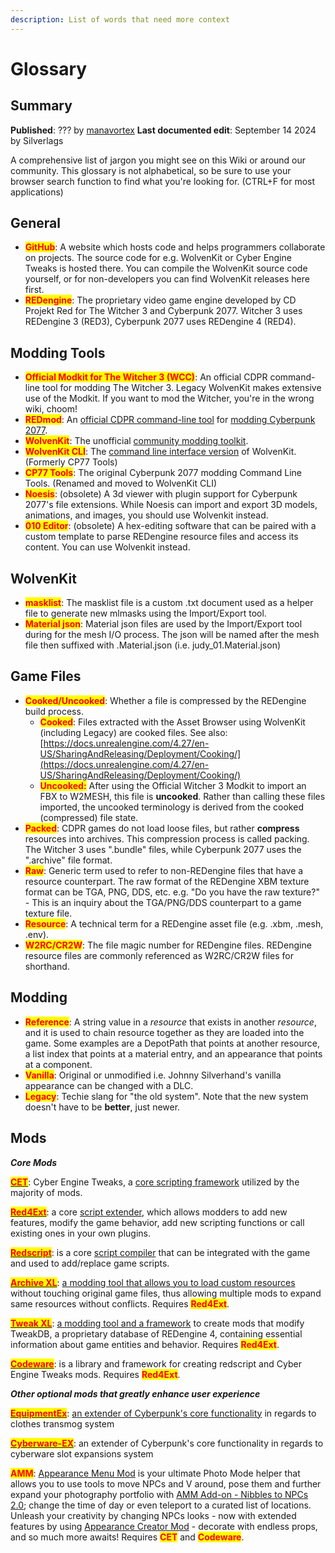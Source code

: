 ```yaml
---
description: List of words that need more context
---
```


# Glossary

## Summary

**Published**: ??? by [manavortex](https://app.gitbook.com/u/NfZBoxGegfUqB33J9HXuCs6PVaC3 "mention")                                                                                                                             **Last documented edit**: September 14 2024 by Silverlags

A comprehensive list of jargon you might see on this Wiki or around our community. This glossary is not alphabetical, so be sure to use your browser search function to find what you're looking for. (CTRL+F for most applications)

## General

* <mark style="color:red;">**GitHub**</mark>: A website which hosts code and helps programmers collaborate on projects. The source code for e.g. WolvenKit or Cyber Engine Tweaks is hosted there. You can compile the WolvenKit source code yourself, or for non-developers you can find WolvenKit releases here first.
* <mark style="color:red;">**REDengine**</mark>: The proprietary video game engine developed by CD Projekt Red for The Witcher 3 and Cyberpunk 2077. Witcher 3 uses REDengine 3 (RED3), Cyberpunk 2077 uses REDengine 4 (RED4).

## Modding Tools

* <mark style="color:red;">**Official Modkit for The Witcher 3 (WCC)**</mark>: An official CDPR command-line tool for modding The Witcher 3. Legacy WolvenKit makes extensive use of the Modkit. If you want to mod the Witcher, you're in the wrong wiki, choom!
* <mark style="color:red;">**REDmod**</mark>: An [official CDPR command-line tool](users-modding-cyberpunk-2077/redmod/) for [modding Cyberpunk 2077](../for-mod-creators-theory/modding-tools/redmod/).&#x20;
* <mark style="color:red;">**WolvenKit**</mark>: The unofficial [community modding toolkit](https://app.gitbook.com/s/-MP\_ozZVx2gRZUPXkd4r/readme).&#x20;
* <mark style="color:red;">**WolvenKit CLI**</mark>: The [command line interface version](https://app.gitbook.com/s/-MP\_ozZVx2gRZUPXkd4r/wolvenkit-cli) of WolvenKit. (Formerly CP77 Tools)
* <mark style="color:red;">**CP77 Tools**</mark>: The original Cyberpunk 2077 modding Command Line Tools. (Renamed and moved to WolvenKit CLI)
* <mark style="color:red;">**Noesis**</mark>: (obsolete) A 3d viewer with plugin support for Cyberpunk 2077's file extensions. While Noesis can import and export 3D models, animations, and images, you should use Wolvenkit instead.
* <mark style="color:red;">**010 Editor**</mark>:  (obsolete) A hex-editing software that can be paired with a custom template to parse REDengine resource files and access its content. You can use Wolvenkit instead.

## WolvenKit

* <mark style="color:red;">**masklist**</mark>: The masklist file is a custom .txt document used as a helper file to generate new mlmasks using the Import/Export tool.
* <mark style="color:red;">**Material json**</mark>: Material json files are used by the Import/Export tool during for the mesh I/O process. The json will be named after the mesh file then suffixed with .Material.json (i.e. judy\_01.Material.json)

## Game Files

* <mark style="color:red;">**Cooked/Uncooked**</mark>: Whether a file is compressed by the REDengine build process.&#x20;
  * <mark style="color:red;">**Cooked**</mark>: Files extracted with the Asset Browser using WolvenKit (including Legacy) are cooked files. See also: [https://docs.unrealengine.com/4.27/en-US/SharingAndReleasing/Deployment/Cooking/](https://docs.unrealengine.com/4.27/en-US/SharingAndReleasing/Deployment/Cooking/)
  * <mark style="color:red;">**Uncooked:**</mark> After using the Official Witcher 3 Modkit to import an FBX to W2MESH, this file is **uncooked**. Rather than calling these files imported, the uncooked terminology is derived from the cooked (compressed) file state.
* <mark style="color:red;">**Packed**</mark>: CDPR games do not load loose files, but rather **compress** resources into archives. This compression process is called packing. The Witcher 3 uses ".bundle" files, while Cyberpunk 2077 uses the ".archive" file format.
* <mark style="color:red;">**Raw**</mark>: Generic term used to refer to non-REDengine files that have a resource counterpart. The raw format of the REDengine XBM texture format can be TGA, PNG, DDS, etc. e.g. "Do you have the raw texture?" - This is an inquiry about the TGA/PNG/DDS counterpart to a game texture file.
* <mark style="color:red;">**Resource**</mark>: A technical term for a REDengine asset file (e.g. .xbm, .mesh, .env).
* <mark style="color:red;">**W2RC/CR2W**</mark>: The file magic number for REDengine files. REDengine resource files are commonly referenced as W2RC/CR2W files for shorthand.

## Modding

* <mark style="color:red;">**Reference**</mark>: A string value in a _resource_ that exists in another _resource_, and it is used to chain resource together as they are loaded into the game. Some examples are a DepotPath that points at another resource, a list index that points at a material entry, and an appearance that points at a component.
* <mark style="color:red;">**Vanilla**</mark>: Original or unmodified i.e. Johnny Silverhand's vanilla appearance can be changed with a DLC.
* <mark style="color:red;">**Legacy**</mark>: Techie slang for "the old system". Note that the new system doesn't have to be **better**, just newer.

## Mods

_**Core Mods**_

[<mark style="color:red;">**CET**</mark>](https://www.nexusmods.com/cyberpunk2077/mods/107): Cyber Engine Tweaks, a [core scripting framework](https://wiki.redmodding.org/cyber-engine-tweaks) utilized by the majority of mods.

[<mark style="color:red;">**Red4Ext**</mark>](https://www.nexusmods.com/cyberpunk2077/mods/2380): a core [script extender](https://docs.red4ext.com/), which allows modders to add new features, modify the game behavior, add new scripting functions or call existing ones in your own plugins.

[<mark style="color:red;">**Redscript**</mark>](https://www.nexusmods.com/cyberpunk2077/mods/1511):  is a core [script compiler](https://app.gitbook.com/o/-MP5ijqI11FeeX7c8-N8/s/-McniwB8YOK2HnJ7SYg\_/) that can be integrated with the game and used to add/replace game scripts.

[<mark style="color:red;">**Archive XL**</mark>](https://www.nexusmods.com/cyberpunk2077/mods/4198):  [a modding tool that allows you to load custom resources](https://wiki.redmodding.org/cyberpunk-2077-modding/for-mod-creators/core-mods-explained/archivexl) without touching original game files, thus allowing multiple mods to expand same resources without conflicts. Requires <mark style="color:red;">**Red4Ext**</mark>.&#x20;

[<mark style="color:red;">**Tweak XL**</mark>](https://www.nexusmods.com/cyberpunk2077/mods/4197):  [a modding tool and a framework](https://www.nexusmods.com/cyberpunk2077/mods/4197) to create mods that modify TweakDB, a proprietary database of REDengine 4, containing essential information about game entities and behavior. Requires <mark style="color:red;">**Red4Ext**</mark>.&#x20;

[<mark style="color:red;">**Codeware**</mark>](https://www.nexusmods.com/cyberpunk2077/mods/7780): is a library and framework for creating redscript and Cyber Engine Tweaks mods. Requires <mark style="color:red;">**Red4Ext**</mark>.&#x20;

_**Other optional mods that greatly enhance user experience**_

[<mark style="color:red;">**EquipmentEx**</mark>](https://www.nexusmods.com/cyberpunk2077/mods/6945):  [an extender of Cyberpunk's core functionality](https://github.com/psiberx/cp2077-equipment-ex) in regards to clothes transmog system

[<mark style="color:red;">**Cyberware-EX**</mark>](https://www.nexusmods.com/cyberpunk2077/mods/9429): an extender of Cyberpunk's core functionality in regards to cyberware slot expansions system

<mark style="color:red;">**AMM**</mark>: [Appearance Menu Mod](https://www.nexusmods.com/cyberpunk2077/mods/790) is your ultimate Photo Mode helper that allows you to use tools to move NPCs and V around, pose them and further expand your photography portfolio with [AMM Add-on - Nibbles to NPCs 2.0](https://www.nexusmods.com/cyberpunk2077/mods/8125); change the time of day or even teleport to a curated list of locations. Unleash your creativity by changing NPCs looks - now with extended features by using [Appearance Creator Mod](https://www.nexusmods.com/cyberpunk2077/mods/10795) - decorate with endless props, and so much more awaits! Requires <mark style="color:red;">**CET**</mark> and <mark style="color:red;">**Codeware**</mark>.
